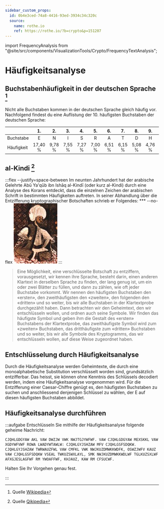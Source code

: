 ```yaml
---
sidebar_custom_props:
  id: 0b4e3ced-74a8-4416-93ed-3934c34c320c
  source:
    name: rothe.io
    ref: https://rothe.io/?b=crypto&p=151207
---
```


import FrequencyAnalysis from "@site/src/components/VisualizationTools/Crypto/FrequencyTextAnalysis";

# Häufigkeitsanalyse

## Buchstabenhäufigkeit in der deutschen Sprache [^1]

Nicht alle Buchstaben kommen in der deutschen Sprache gleich häufig vor. Nachfolgend findest du eine Auflistung der 10. häufigsten Buchstaben der deutschen Sprache:

<div className="slim-table">

|            |   1.    |   2.   |   3.   |   4.   |   5.   |   6.   |   7.   |   8.   |   9.   |  10.   |
| :--------- | :-----: | :----: | :----: | :----: | :----: | :----: | :----: | :----: | :----: | :----: |
| Buchstabe  |    E    |   N    |   I    |   S    |   R    |   A    |   T    |   D    |   H    |   U    |
| Häufigkeit | 17,40 % | 9,78 % | 7,55 % | 7,27 % | 7,00 % | 6,51 % | 6,15 % | 5,08 % | 4,76 % | 4,35 % |

</div>

## al-Kindi [^2]

:::flex --justify=space-between
Im neunten Jahrhundert hat der arabische Gelehrte Abū Ya'qūb ibn Ishāq al-Kindī (oder kurz al-Kindi) durch eine Analyse des Korans entdeckt, dass die einzelnen Zeichen der arabischen Schrift in bestimmten Häufigkeiten auftreten. In seiner Abhandlung über die Entzifferung kryptographischer Botschaften schrieb er Folgendes:
*** --no-flex
![--no-margins](images/al-kindi.jpg)
:::

> Eine Möglichkeit, eine verschlüsselte Botschaft zu entziffern, vorausgesetzt, wir kennen ihre Sprache, besteht darin, einen anderen Klartext in derselben Sprache zu finden, der lang genug ist, um ein oder zwei Blätter zu füllen, und dann zu zählen, wie oft jeder Buchstabe vorkommt. Wir nennen den häufigsten Buchstaben den «ersten», den zweithäufigsten den «zweiten», den folgenden den «dritten» und so weiter, bis wir alle Buchstaben in der Klartextprobe durchgezählt haben. Dann betrachten wir den Geheimtext, den wir entschlüsseln wollen, und ordnen auch seine Symbole. Wir finden das häufigste Symbol und geben ihm die Gestalt des «ersten» Buchstabens der Klartextprobe, das zweithäufigste Symbol wird zum «zweiten» Buchstaben, das dritthäufigste zum «dritten» Buchstaben und so weiter, bis wir alle Symbole des Kryptogramms, das wir entschlüsseln wollen, auf diese Weise zugeordnet haben.

## Entschlüsselung durch Häufigkeitsanalyse
Durch die Häufigkeitsanalyse werden Geheimtexte, die durch eine monoalphabetische Substitution verschlüsselt worden sind, grundsätzlich entzifferbar. Das heisst, sie können ohne Kenntnis des Schlüssels decodiert werden, indem eine Häufigkeitsanalyse vorgenommen wird. Für die Entzifferung einer Caesar-Chiffre genügt es, den häufigsten Buchstaben zu suchen und anschliessend denjenigen Schlüssel zu wählen, der E auf diesen häufigsten Buchstaben abbildet.

## Häufigkeitsanalyse durchführen

<FrequencyAnalysis />

:::aufgabe
Entschlüsseln Sie mithilfe der Häufigkeitsanalyse folgende geheime Nachricht:

```
CJQHLGDGYAW AKL VAW DWZJW VWK NWJTGJYWFWF. VAW CJQHLGDGYAW MEXSKKL VAW XGDYWFVWF ROWA LWADYWTAWLW: CJQHLGYJSHZAW MFV CJQHLGSFSDQKW. CJQHLGYJSHZAW TWRWAUZFWL VAW CMFKL VWK NWJKUZDMWKKWDFK, OSWZJWFV KAUZ VAW CJQHLGSFSDQKW VSEAL TWKUZSWXLAYL, SMK NWJKUZDMWKKWDLWF TGLKUZSXLWF AFXGJESLAGFWF RM YWOAFFWF, KHJAUZ, KAW RM CFSUCWF.
```

Halten Sie Ihr Vorgehen genau fest.

<Answer type="text" webKey="1c1320de-991f-4b0f-9a4c-3a9c71073b66" />
:::

[^1]: Quelle [Wikipedia](https://de.wikipedia.org/wiki/Buchstabenh%C3%A4ufigkeit)
[^2]: Quelle [Qikipedia](https://de.wikipedia.org/wiki/Al-Kind%C4%AB)
